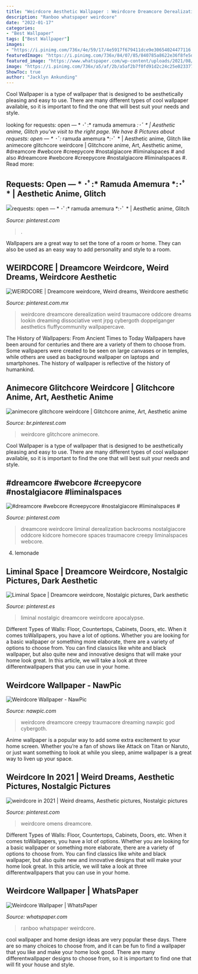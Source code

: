 ```yaml
---
title: "Weirdcore Aesthetic Wallpaper : Weirdcore Dreamcore Derealization Weird Traumacore Oddcore Dreams Lookin Dreaming Dissociative Vent Jrpg Cybergoth Doppelganger Aesthetics Fluffycommunity Wallpapercave"
description: "Ranboo whatspaper weirdcore"
date: "2022-01-17"
categories:
- "Best Wallpaper"
tags: ["Best Wallpaper"]
images:
- "https://i.pinimg.com/736x/4e/59/17/4e5917f679411dce9e30654024477116.jpg"
featuredImage: "https://i.pinimg.com/736x/84/07/85/840785a8622e36f8fe5d3eb0c4e2d3f7.jpg"
featured_image: "https://www.whatspaper.com/wp-content/uploads/2021/08/hd-ranboo-wallpaper-whatspaper-9.jpg"
image: "https://i.pinimg.com/736x/a5/af/2b/a5af2b7f0fd91d2c24c25e0233776b49.jpg"
ShowToc: true
author: "Jacklyn Ankunding"
---
```



Cool Wallpaper is a type of wallpaper that is designed to be aesthetically pleasing and easy to use. There are many different types of cool wallpaper available, so it is important to find the one that will best suit your needs and style.

	

		
looking for requests: open — * ･ﾟ:* ramuda amemura *:･ﾟ * | Aesthetic anime, Glitch you've visit to the right page. We have 8 Pictures about requests: open — * ･ﾟ:* ramuda amemura *:･ﾟ * | Aesthetic anime, Glitch like animecore glitchcore weirdcore | Glitchcore anime, Art, Aesthetic anime, #dreamcore #webcore #creepycore #nostalgiacore #liminalspaces # and also #dreamcore #webcore #creepycore #nostalgiacore #liminalspaces #. Read more:
		
    
## Requests: Open — * ･ﾟ:* Ramuda Amemura *:･ﾟ * | Aesthetic Anime, Glitch

<img loading=lazy src="https://i.pinimg.com/736x/a5/af/2b/a5af2b7f0fd91d2c24c25e0233776b49.jpg" onerror="this.onerror=null;this.src='https://tse1.mm.bing.net/th?id=OIP.06ti_VRTiNgAFUf18N9VEQHaHa&amp;pid=15.1';" alt="requests: open — * ･ﾟ:* ramuda amemura *:･ﾟ * | Aesthetic anime, Glitch">

_Source: pinterest.com_

>. 

	

Wallpapers are a great way to set the tone of a room or home. They can also be used as an easy way to add personality and style to a room.

    
## WEIRDCORE | Dreamcore Weirdcore, Weird Dreams, Weirdcore Aesthetic

<img loading=lazy src="https://i.pinimg.com/736x/4d/ab/b0/4dabb0820b9e269858ae4031e55208bc.jpg" onerror="this.onerror=null;this.src='https://tse3.mm.bing.net/th?id=OIP.JjlajxbjniljK8CHFXdI0wHaHZ&amp;pid=15.1';" alt="WEIRDCORE | Dreamcore weirdcore, Weird dreams, Weirdcore aesthetic">

_Source: pinterest.com.mx_

>weirdcore dreamcore derealization weird traumacore oddcore dreams lookin dreaming dissociative vent jrpg cybergoth doppelganger aesthetics fluffycommunity wallpapercave. 

	

The History of Wallpapers: From Ancient Times to Today
Wallpapers have been around for centuries and there are a variety of them to choose from. Some wallpapers were created to be seen on large canvases or in temples, while others are used as background wallpaper on laptops and smartphones. The history of wallpaper is reflective of the history of humankind.

    
## Animecore Glitchcore Weirdcore | Glitchcore Anime, Art, Aesthetic Anime

<img loading=lazy src="https://i.pinimg.com/736x/e0/c4/94/e0c494382f40fea358b2c370bd849dcd.jpg" onerror="this.onerror=null;this.src='https://tse1.mm.bing.net/th?id=OIP.dcVlMkshLRzomF_GPHDAYgHaG_&amp;pid=15.1';" alt="animecore glitchcore weirdcore | Glitchcore anime, Art, Aesthetic anime">

_Source: br.pinterest.com_

>weirdcore glitchcore animecore. 

	

Cool Wallpaper is a type of wallpaper that is designed to be aesthetically pleasing and easy to use. There are many different types of cool wallpaper available, so it is important to find the one that will best suit your needs and style.

    
## #dreamcore #webcore #creepycore #nostalgiacore #liminalspaces #

<img loading=lazy src="https://i.pinimg.com/736x/d8/46/ec/d846ec36bde2a968be5d2442e7a0798b.jpg" onerror="this.onerror=null;this.src='https://tse3.mm.bing.net/th?id=OIP.R1rRKZTjz7RRDigVvVZA3gHaJ3&amp;pid=15.1';" alt="#dreamcore #webcore #creepycore #nostalgiacore #liminalspaces #">

_Source: pinterest.com_

>dreamcore weirdcore liminal derealization backrooms nostalgiacore oddcore kidcore homecore spaces traumacore creepy liminalspaces webcore. 

	

4. lemonade 

    
## Liminal Space | Dreamcore Weirdcore, Nostalgic Pictures, Dark Aesthetic

<img loading=lazy src="https://i.pinimg.com/736x/84/07/85/840785a8622e36f8fe5d3eb0c4e2d3f7.jpg" onerror="this.onerror=null;this.src='https://tse1.mm.bing.net/th?id=OIP.bacX4BDQLqDvxPDigT-_OAHaEJ&amp;pid=15.1';" alt="Liminal Space | Dreamcore weirdcore, Nostalgic pictures, Dark aesthetic">

_Source: pinterest.es_

>liminal nostalgic dreamcore weirdcore apocalypse. 

	

Different Types of Walls: Floor, Countertops, Cabinets, Doors, etc.
When it comes toWallpapers, you have a lot of options. Whether you are looking for a basic wallpaper or something more elaborate, there are a variety of options to choose from. You can find classics like white and black wallpaper, but also quite new and innovative designs that will make your home look great. In this article, we will take a look at three differentwallpapers that you can use in your home.

    
## Weirdcore Wallpaper - NawPic

<img loading=lazy src="http://www.nawpic.com/media/2020/weirdcore-nawpic-3.jpg" onerror="this.onerror=null;this.src='https://tse3.mm.bing.net/th?id=OIP.qH3clX1ptb1q2h7a3jgrsAHaNK&amp;pid=15.1';" alt="Weirdcore Wallpaper - NawPic">

_Source: nawpic.com_

>weirdcore dreamcore creepy traumacore dreaming nawpic god cybergoth. 

	

Anime wallpaper is a popular way to add some extra excitement to your home screen. Whether you’re a fan of shows like Attack on Titan or Naruto, or just want something to look at while you sleep, anime wallpaper is a great way to liven up your space.

    
## Weirdcore In 2021 | Weird Dreams, Aesthetic Pictures, Nostalgic Pictures

<img loading=lazy src="https://i.pinimg.com/736x/4e/59/17/4e5917f679411dce9e30654024477116.jpg" onerror="this.onerror=null;this.src='https://tse2.mm.bing.net/th?id=OIP.ri-Nxd_fI2z37I-PQNPyNQHaE-&amp;pid=15.1';" alt="weirdcore in 2021 | Weird dreams, Aesthetic pictures, Nostalgic pictures">

_Source: pinterest.com_

>weirdcore omens dreamcore. 

	

Different Types of Walls: Floor, Countertops, Cabinets, Doors, etc.
When it comes toWallpapers, you have a lot of options. Whether you are looking for a basic wallpaper or something more elaborate, there are a variety of options to choose from. You can find classics like white and black wallpaper, but also quite new and innovative designs that will make your home look great. In this article, we will take a look at three differentwallpapers that you can use in your home.

    
## Weirdcore Wallpaper | WhatsPaper

<img loading=lazy src="https://www.whatspaper.com/wp-content/uploads/2021/08/hd-ranboo-wallpaper-whatspaper-9.jpg" onerror="this.onerror=null;this.src='https://tse2.mm.bing.net/th?id=OIP.t5-sODBpgpxFM0cqjmPmQwHaNK&amp;pid=15.1';" alt="Weirdcore Wallpaper | WhatsPaper">

_Source: whatspaper.com_

>ranboo whatspaper weirdcore. 

	

cool wallpaper and home design ideas are very popular these days. There are so many choices to choose from, and it can be fun to find a wallpaper that you like and make your home look good. There are many differentwallpaper designs to choose from, so it is important to find one that will fit your house and style.

